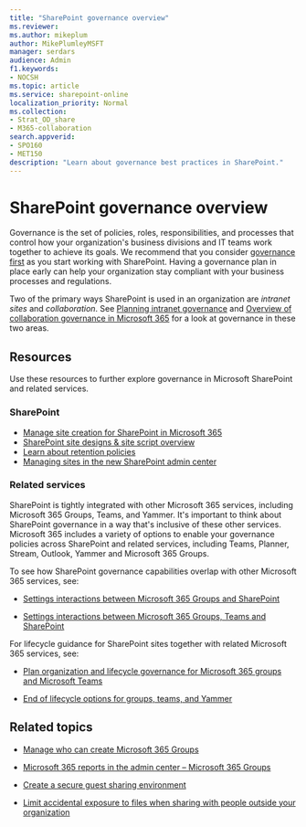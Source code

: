 ```yaml
---
title: "SharePoint governance overview"
ms.reviewer:
ms.author: mikeplum
author: MikePlumleyMSFT
manager: serdars
audience: Admin
f1.keywords:
- NOCSH
ms.topic: article
ms.service: sharepoint-online
localization_priority: Normal
ms.collection:  
- Strat_OD_share
- M365-collaboration
search.appverid:
- SPO160
- MET150
description: "Learn about governance best practices in SharePoint."
---
```


# SharePoint governance overview

Governance is the set of policies, roles, responsibilities, and processes that control how your organization's business divisions and IT teams work together to achieve its goals. We recommend that you consider [governance first](https://docs.microsoft.com/microsoft-365/solutions/collaboration-governance-first) as you start working with SharePoint. Having a governance plan in place early can help your organization stay compliant with your business processes and regulations.

Two of the primary ways SharePoint is used in an organization are *intranet sites* and *collaboration*. See [Planning intranet governance](intranet-governance.md) and [Overview of collaboration governance in Microsoft 365](https://docs.microsoft.com/microsoft-365/solutions/collaboration-governance-overview) for a look at governance in these two areas.

## Resources

Use these resources to further explore governance in Microsoft SharePoint and related services.

### SharePoint

- [Manage site creation for SharePoint in Microsoft 365](manage-site-creation.md)
- [SharePoint site designs & site script overview](https://docs.microsoft.com/sharepoint/dev/declarative-customization/site-design-overview)
- [Learn about retention policies](https://docs.microsoft.com/microsoft-365/compliance/retention-policies)
- [Managing sites in the new SharePoint admin center](manage-sites-in-new-admin-center.md)

### Related services

SharePoint is tightly integrated with other Microsoft 365 services, including Microsoft 365 Groups, Teams, and Yammer. It's important to think about SharePoint governance in a way that's inclusive of these other services. Microsoft 365 includes a variety of options to enable your governance policies across SharePoint and related services, including Teams, Planner, Stream, Outlook, Yammer and Microsoft 365 Groups.

To see how SharePoint governance capabilities overlap with other Microsoft 365 services, see:

- [Settings interactions between Microsoft 365 Groups and SharePoint](https://docs.microsoft.com/en-us/microsoft-365/solutions/groups-sharepoint-governance)

- [Settings interactions between Microsoft 365 Groups, Teams and SharePoint](https://docs.microsoft.com/microsoft-365/solutions/groups-sharepoint-teams-governance)

For lifecycle guidance for SharePoint sites together with related Microsoft 365 services, see:

- [Plan organization and lifecycle governance for Microsoft 365 groups and Microsoft Teams](https://docs.microsoft.com/microsoft-365/solutions/plan-organization-lifecycle-governance)

- [End of lifecycle options for groups, teams, and Yammer](https://docs.microsoft.com/microsoft-365/solutions/end-life-cycle-groups-teams-sites-yammer)


## Related topics

- [Manage who can create Microsoft 365 Groups](https://docs.microsoft.com/office365/admin/create-groups/manage-creation-of-groups)

- [Microsoft 365 reports in the admin center – Microsoft 365 Groups](https://docs.microsoft.com/office365/admin/activity-reports/office-365-groups)

- [Create a secure guest sharing environment](https://docs.microsoft.com/microsoft-365/solutions/create-secure-guest-sharing-environment)

- [Limit accidental exposure to files when sharing with people outside your organization](https://docs.microsoft.com/en-us/microsoft-365/solutions/share-limit-accidental-exposure)